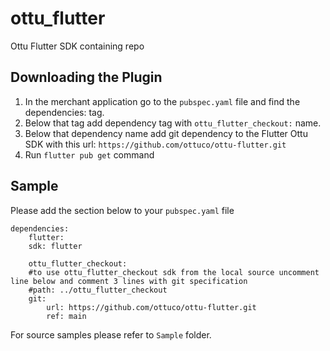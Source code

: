 # ottu_flutter

Ottu Flutter SDK containing repo

## Downloading the Plugin

1. In the merchant application go to the `pubspec.yaml` file and find the dependencies: tag.
2. Below that tag add dependency tag with `ottu_flutter_checkout:` name.
3. Below that dependency name add git dependency to the Flutter Ottu SDK with this url: `https://github.com/ottuco/ottu-flutter.git`
4. Run `flutter pub get` command

## Sample

Please add the section below to your `pubspec.yaml` file
```
dependencies:
    flutter:
    sdk: flutter

    ottu_flutter_checkout:
    #to use ottu_flutter_checkout sdk from the local source uncomment line below and comment 3 lines with git specification
    #path: ../ottu_flutter_checkout
    git:
        url: https://github.com/ottuco/ottu-flutter.git
        ref: main
```

For source samples please refer to `Sample` folder.
